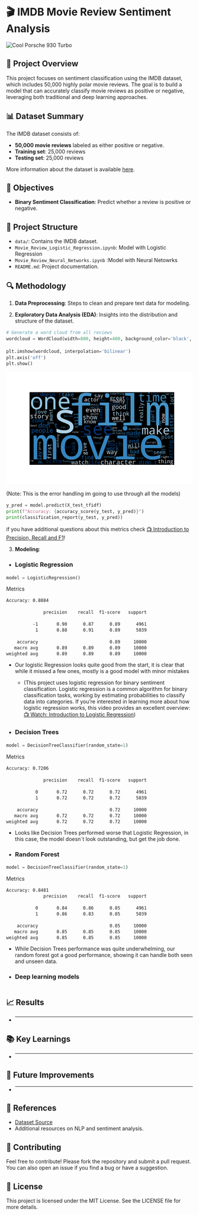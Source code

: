 # 🎬 IMDB Movie Review Sentiment Analysis

<img src="https://th-thumbnailer.cdn-si-edu.com/vCjrNaMJS4XDwEktzN75MD1wdqs=/1000x750/filters:no_upscale()/https://tf-cmsv2-smithsonianmag-media.s3.amazonaws.com/filer/bc/32/bc328d3e-22e2-41e4-b3d5-a230015d7f00/42-36911842.jpg" alt="Cool Porsche 930 Turbo" width="250" height="200"/>


## 🍿 Project Overview
This project focuses on sentiment classification using the IMDB dataset, which includes 50,000 highly polar movie reviews. The goal is to build a model that can accurately classify movie reviews as positive or negative, leveraging both traditional and deep learning approaches.

## 📊 Dataset Summary
The IMDB dataset consists of:
- **50,000 movie reviews** labeled as either positive or negative.
- **Training set**: 25,000 reviews
- **Testing set**: 25,000 reviews

More information about the dataset is available [here](https://www.kaggle.com/datasets/lakshmi25npathi/imdb-dataset-of-50k-movie-reviews/data).

## 🎯 Objectives
- **Binary Sentiment Classification**: Predict whether a review is positive or negative.

## 📂 Project Structure
- `data/`: Contains the IMDB dataset.
- `Movie_Review_Logistic_Regression.ipynb`: Model with Logistic Regression
- `Movie_Review_Neural_Networks.ipynb` :Model with Neural Netowrks
- `README.md`: Project documentation.

## 🔍 Methodology
1. **Data Preprocessing**: Steps to clean and prepare text data for modeling.


2. **Exploratory Data Analysis (EDA)**: Insights into the distribution and structure of the dataset.

```python
# Generate a word cloud from all reviews
wordcloud = WordCloud(width=800, height=400, background_color='black', colormap='Blues', max_words=100).generate(' '.join(df['cleaned_reviews']))

plt.imshow(wordcloud, interpolation='bilinear')
plt.axis('off')
plt.show()

```
![Word Cloud](results/MovieWordCloud.png)

(Note: This is the error handling im going to use through all the models)
```python
y_pred = model.predict(X_test_tfidf)
print(f"Accuracy: {accuracy_score(y_test, y_pred)}")
print(classification_report(y_test, y_pred))
```

if you have additional questions about this metrics check [📺 Introduction to Precision, Recall and F1](https://www.youtube.com/watch?v=jJ7ff7Gcq344)!

3. **Modeling**:
- ### Logistic Regression
```python
model = LogisticRegression()
```
Metrics
```
Accuracy: 0.8884

              precision    recall  f1-score   support

          -1       0.90      0.87      0.89      4961
           1       0.88      0.91      0.89      5039

    accuracy                           0.89     10000
   macro avg       0.89      0.89      0.89     10000
weighted avg       0.89      0.89      0.89     10000
```
   - Our logistic Regression looks quite good from the start, it is clear that while it missed a few ones, mostly is a good model with minor mistakes

      - (This project uses logistic regression for binary sentiment classification. Logistic regression is a common algorithm for binary classification tasks, working by estimating probabilities to classify data into categories. If you’re interested in learning more about how logistic regression works, this video provides an excellent overview: [📺 Watch: Introduction to Logistic Regression](https://www.youtube.com/watch?v=EKm0spFxFG4))


   - ### Decision Trees
   ```python
   model = DecisionTreeClassifier(random_state=1)
   ```
Metrics
```
Accuracy: 0.7206

              precision    recall  f1-score   support

           0       0.72      0.72      0.72      4961
           1       0.72      0.72      0.72      5039

    accuracy                           0.72     10000
   macro avg       0.72      0.72      0.72     10000
weighted avg       0.72      0.72      0.72     10000
```
   - Looks like Decision Trees performed worse that Logistic Regression, in this case, the model doesn´t look outstanding, but get the job done.

   - ### Random Forest
   ```python
   model = DecisionTreeClassifier(random_state=1)
   ```
Metrics
```
Accuracy: 0.8481
              precision    recall  f1-score   support

           0       0.84      0.86      0.85      4961
           1       0.86      0.83      0.85      5039

    accuracy                           0.85     10000
   macro avg       0.85      0.85      0.85     10000
weighted avg       0.85      0.85      0.85     10000
```
   - While Decision Trees performance was quite underwhelming, our random forest got a good performance, showing it can handle both seen and unseen data.

   - ### Deep learning models
```python

```

## 📈 Results
- ****

## 📚 Key Learnings
- ****

## 🚀 Future Improvements
- ****
## 📜 References
- [Dataset Source](link_to_dataset_source)
- Additional resources on NLP and sentiment analysis.


## 🤝 Contributing
Feel free to contribute! Please fork the repository and submit a pull request. You can also open an issue if you find a bug or have a suggestion.

## 📄 License

This project is licensed under the MIT License. See the LICENSE file for more details.
